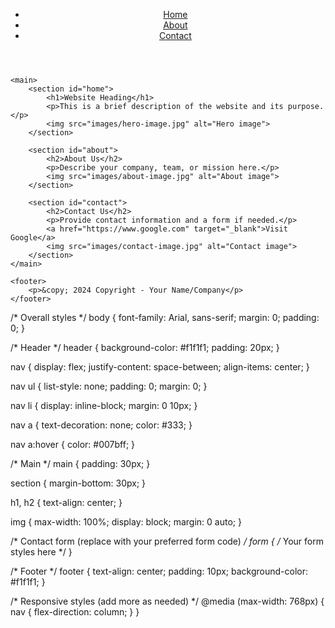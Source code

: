 <!DOCTYPE html>
<html lang="en">
<head>
    <meta charset="UTF-8">
    <meta name="viewport" content="width=device-width, initial-scale=1.0">
    <title>Website Name</title>
    <link rel="stylesheet" href="style.css">
</head>
<body>
    <header>
        <nav>
            <ul>
                <li><a href="#home">Home</a></li>
                <li><a href="#about">About</a></li>
                <li><a href="#contact">Contact</a></li>
            </ul>
        </nav>
    </header>

    <main>
        <section id="home">
            <h1>Website Heading</h1>
            <p>This is a brief description of the website and its purpose.</p>
            <img src="images/hero-image.jpg" alt="Hero image">
        </section>

        <section id="about">
            <h2>About Us</h2>
            <p>Describe your company, team, or mission here.</p>
            <img src="images/about-image.jpg" alt="About image">
        </section>

        <section id="contact">
            <h2>Contact Us</h2>
            <p>Provide contact information and a form if needed.</p>
            <a href="https://www.google.com" target="_blank">Visit Google</a>
            <img src="images/contact-image.jpg" alt="Contact image">
        </section>
    </main>

    <footer>
        <p>&copy; 2024 Copyright - Your Name/Company</p>
    </footer>

</body>
</html>
/* Overall styles */
body {
    font-family: Arial, sans-serif;
    margin: 0;
    padding: 0;
}

/* Header */
header {
    background-color: #f1f1f1;
    padding: 20px;
}

nav {
    display: flex;
    justify-content: space-between;
    align-items: center;
}

nav ul {
    list-style: none;
    padding: 0;
    margin: 0;
}

nav li {
    display: inline-block;
    margin: 0 10px;
}

nav a {
    text-decoration: none;
    color: #333;
}

nav a:hover {
    color: #007bff;
}

/* Main */
main {
    padding: 30px;
}

section {
    margin-bottom: 30px;
}

h1, h2 {
    text-align: center;
}

img {
    max-width: 100%;
    display: block;
    margin: 0 auto;
}

/* Contact form (replace with your preferred form code) */
form {
    /* Your form styles here */
}

/* Footer */
footer {
    text-align: center;
    padding: 10px;
    background-color: #f1f1f1;
}

/* Responsive styles (add more as needed) */
@media (max-width: 768px) {
    nav {
        flex-direction: column;
    }
}

